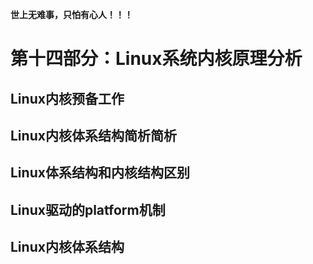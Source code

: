 **世上无难事，只怕有心人！！！**

# 第十四部分：Linux系统内核原理分析

## Linux内核预备工作

## Linux内核体系结构简析简析

## Linux体系结构和内核结构区别

## Linux驱动的platform机制

## Linux内核体系结构